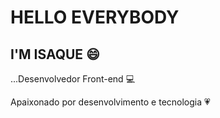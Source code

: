 # HELLO EVERYBODY

## I'M ISAQUE :smile:

...Desenvolvedor Front-end :computer:

Apaixonado por desenvolvimento e tecnologia :heartpulse:

